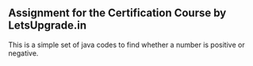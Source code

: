 ## Assignment for the Certification Course by LetsUpgrade.in
This is a simple set of java codes to find whether a number is positive or negative.
